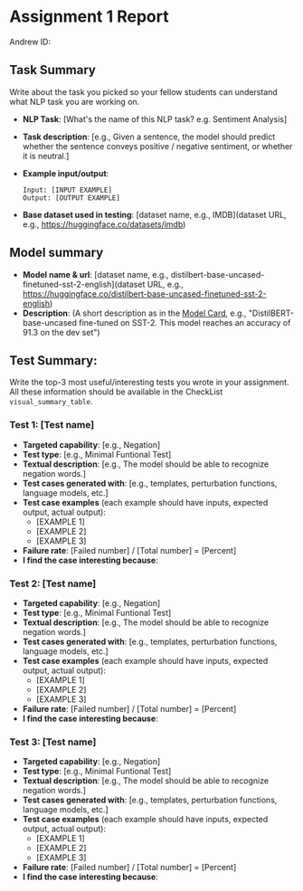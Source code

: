 # Assignment 1 Report

Andrew ID:

## Task Summary

Write about the task you picked so your fellow students can understand what NLP task you are working on.

- **NLP Task**: [What's the name of this NLP task? e.g. Sentiment Analysis]
- **Task description**: [e.g., Given a sentence, the model should predict whether the sentence conveys positive / negative sentiment, or whether it is neutral.]
- **Example input/output**:

  ```
  Input: [INPUT EXAMPLE]
  Output: [OUTPUT EXAMPLE]
  ```

- **Base dataset used in testing**: [dataset name, e.g., IMDB](dataset URL, e.g., https://huggingface.co/datasets/imdb)

## Model summary

- **Model name & url**: [dataset name, e.g., distilbert-base-uncased-finetuned-sst-2-english](dataset URL, e.g., https://huggingface.co/distilbert-base-uncased-finetuned-sst-2-english)
- **Description**: (A short description as in the [Model Card](https://huggingface.co/distilbert-base-uncased-finetuned-sst-2-english), e.g., "DistilBERT-base-uncased fine-tuned on SST-2. This model reaches an accuracy of 91.3 on the dev set")

## Test Summary:

Write the top-3 most useful/interesting tests you wrote in your assignment. All these information should be available in the CheckList `visual_summary_table`.

### Test 1: [Test name]

- **Targeted capability**: [e.g., Negation]
- **Test type**: [e.g., Minimal Funtional Test]
- **Textual description**: [e.g., The model should be able to recognize negation words.]
- **Test cases generated with**: [e.g., templates, perturbation functions, language models, etc.]
- **Test case examples** (each example should have inputs, expected output, actual output):
  - [EXAMPLE 1]
  - [EXAMPLE 2]
  - [EXAMPLE 3]
- **Failure rate**: [Failed number] / [Total number] = [Percent]
- **I find the case interesting because**:

### Test 2: [Test name]

- **Targeted capability**: [e.g., Negation]
- **Test type**: [e.g., Minimal Funtional Test]
- **Textual description**: [e.g., The model should be able to recognize negation words.]
- **Test cases generated with**: [e.g., templates, perturbation functions, language models, etc.]
- **Test case examples** (each example should have inputs, expected output, actual output):
  - [EXAMPLE 1]
  - [EXAMPLE 2]
  - [EXAMPLE 3]
- **Failure rate**: [Failed number] / [Total number] = [Percent]
- **I find the case interesting because**:

### Test 3: [Test name]

- **Targeted capability**: [e.g., Negation]
- **Test type**: [e.g., Minimal Funtional Test]
- **Textual description**: [e.g., The model should be able to recognize negation words.]
- **Test cases generated with**: [e.g., templates, perturbation functions, language models, etc.]
- **Test case examples** (each example should have inputs, expected output, actual output):
  - [EXAMPLE 1]
  - [EXAMPLE 2]
  - [EXAMPLE 3]
- **Failure rate**: [Failed number] / [Total number] = [Percent]
- **I find the case interesting because**:

